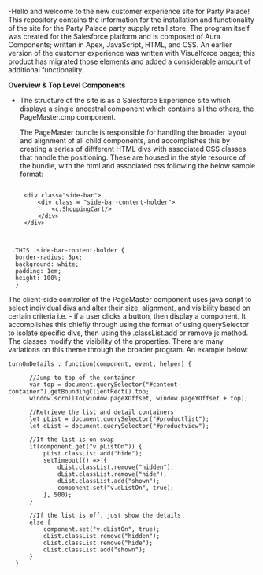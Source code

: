   -Hello and welcome to the new customer experience site for Party Palace! This repository contains the information for the installation and functionality of the site for the Party Palace party supply retail store. The program itself was created for the Salesforce platform and is composed of Aura Components; written in Apex, JavaScript, HTML, and CSS. An earlier version of the customer experience was written with Visualforce pages; this product has migrated those elements and added a considerable amount of additional functionality. 
  
  
  
  
  
  **Overview & Top Level Components**
 - The structure of the site is as a Salesforce Experience site which displays a single ancestral component which contains all the others, the PageMaster.cmp component. 
 
    The PageMaster bundle is responsible for handling the broader layout and alignment of all child components, and accomplishes this by creating a series of diffferent HTML divs with associated CSS classes that handle the positioning. These are housed in the style resource of the bundle, with the html and associated css following the below sample format:
    
   
   ```

    <div class="side-bar">
        <div class = "side-bar-content-holder">
            <c:ShoppingCart/>
        </div>
    </div>

  ```
   

   .THIS .side-bar-content-holder {
    border-radius: 5px;
    background: white;
    padding: 1em;
    height: 100%;
    }

  ```
  
  The client-side controller of the PageMaster component uses java script to select individual divs and alter their size, alignment, and visibility based on certain criteria
  i.e. - if a user clicks a button, then display a component. It accomplishes this chiefly through using the format of using querySelector to isolate specific divs, then using the .classList.add or remove js method. The classes modify the visibility of the properties. There are many variations on this theme through the broader program. An example below:
  
  ```
turnOnDetails : function(component, event, helper) {
        
        //Jump to top of the container
        var top = document.querySelector("#content-container").getBoundingClientRect().top;
        window.scrollTo(window.pageXOffset, window.pageYOffset + top);
        
        //Retrieve the list and detail containers
		let pList = document.querySelector("#productlist");
        let dList = document.querySelector("#productview");
        
        //If the list is on swap
        if(component.get("v.pListOn")) {
            pList.classList.add("hide");
            setTimeout(() => { 
       			dList.classList.remove("hidden");
                dList.classList.remove("hide");
        		dList.classList.add("shown");
            	component.set("v.dListOn", true);
            }, 500);
        }
         
        //If the list is off, just show the details
        else {
            component.set("v.dListOn", true);
        	dList.classList.remove("hidden");
        	dList.classList.remove("hide");
        	dList.classList.add("shown");    
        }
	}
        
 ```
